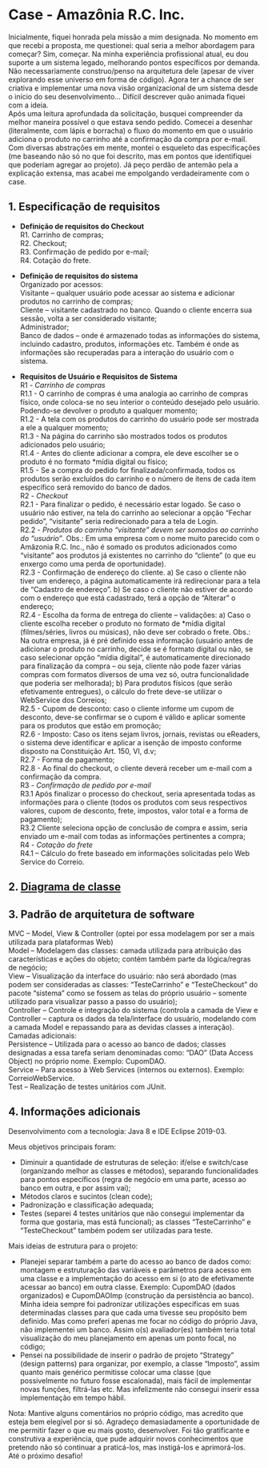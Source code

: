 <h1 id="case---amazônia-r.c.-inc.">Case - Amazônia R.C. Inc.</h1>
<p>Inicialmente, fiquei honrada pela missão a mim designada. No momento em que recebi a proposta, me questionei: qual seria a melhor abordagem para começar? Sim, começar. Na minha experiência profissional atual, eu dou suporte a um sistema legado, melhorando pontos específicos por demanda. Não necessariamente construo/penso na arquitetura dele (apesar de viver explorando esse universo em forma de código). Agora ter a chance de ser criativa e implementar uma nova visão organizacional de um sistema desde o início do seu desenvolvimento… Difícil descrever quão animada fiquei com a ideia.<br>
Após uma leitura aprofundada da solicitação, busquei compreender da melhor maneira possível o que estava sendo pedido. Comecei a desenhar (literalmente, com lápis e borracha) o fluxo do momento em que o usuário adiciona o produto no carrinho até a confirmação da compra por e-mail. Com diversas abstrações em mente, montei o esqueleto das especificações (me baseando não só no que foi descrito, mas em pontos que identifiquei que poderiam agregar ao projeto). Já peço perdão de antemão pela a explicação extensa, mas acabei me empolgando verdadeiramente com o case.</p>
<h2 id="especificação-de-requisitos"><strong>1. Especificação de requisitos</strong></h2>
<ul>
<li>
<p><strong>Definição de requisitos do Checkout</strong><br>
R1. Carrinho de compras;<br>
R2. Checkout;<br>
R3. Confirmação de pedido por e-mail;<br>
R4. Cotação do frete.</p>
</li>
<li>
<p><strong>Definição de requisitos do sistema</strong><br>
Organizado por acessos:<br>
Visitante – qualquer usuário pode acessar ao sistema e adicionar produtos no carrinho de compras;<br>
Cliente – visitante cadastrado no banco. Quando o cliente encerra sua sessão, volta a ser considerado visitante;<br>
Administrador;<br>
Banco de dados – onde é armazenado todas as informações do sistema, incluindo cadastro, produtos, informações etc. Também é onde as informações são recuperadas para a interação do usuário com o sistema.</p>
</li>
<li>
<p><strong>Requisitos de Usuário e Requisitos de Sistema</strong><br>
R1 - <em>Carrinho de compras</em><br>
R1.1 - O carrinho de compras é uma analogia ao carrinho de compras físico, onde coloca-se no seu interior o conteúdo desejado pelo usuário. Podendo-se devolver o produto a qualquer momento;<br>
R1.2 - A tela com os produtos do carrinho do usuário pode ser mostrada a ele a qualquer momento;<br>
R1.3 - Na página do carrinho são mostrados todos os produtos adicionados pelo usuário;<br>
R1.4 - Antes do cliente adicionar a compra, ele deve escolher se o produto é no formato *mídia digital ou físico;<br>
R1.5 - Se a compra do pedido for finalizada/confirmada, todos os produtos serão excluídos do carrinho e o número de itens de cada item específico será removido do banco de dados.<br>
R2 - <em>Checkout</em><br>
R2.1 - Para finalizar o pedido, é necessário estar logado. Se caso o usuário não estiver, na tela do carrinho ao selecionar a opção “Fechar pedido”, “visitante” seria redirecionado para a tela de Login.<br>
R2.2 - <em>Produtos do carrinho “visitante” devem ser somados ao carrinho do “usuário”</em>. Obs.: Em uma empresa com o nome muito parecido com o Amâzonia R.C. Inc., não é somado os produtos adicionados como “visitante” aos produtos já existentes no carrinho do “cliente” (o que eu enxergo como uma perda de oportunidade).<br>
R2.3 - Confirmação de endereço do cliente. a) Se caso o cliente não tiver um endereço, a página automaticamente irá redirecionar para a tela de “Cadastro de endereço”. b) Se caso o cliente não estiver de acordo com o endereço que está cadastrado, terá a opção de “Alterar” o endereço;<br>
R2.4 - Escolha da forma de entrega do cliente – validações: a) Caso o cliente escolha receber o produto no formato de *mídia digital (filmes/séries, livros ou músicas), não deve ser cobrado o frete. Obs.: Na outra empresa, já é pré definido essa informação (usuário antes de adicionar o produto no carrinho, decide se é formato digital ou não, se caso selecionar opção “mídia digital”, é automaticamente direcionado para finalização da compra – ou seja, cliente não pode fazer várias compras com formatos diversos de uma vez só, outra funcionalidade que poderia ser melhorada); b) Para produtos físicos (que serão efetivamente entregues), o cálculo do frete deve-se utilizar o WebService dos Correios;<br>
R2.5 - Cupom de desconto: caso o cliente informe um cupom de desconto, deve-se confirmar se o cupom é válido e aplicar somente para os produtos que estão em promoção;<br>
R2.6 - Imposto: Caso os itens sejam livros, jornais, revistas ou eReaders, o sistema deve identificar e aplicar a isenção de imposto conforme disposto na Constituição Art. 150, VI, d.v;<br>
R2.7 - Forma de pagamento;<br>
R2.8 - Ao final do checkout, o cliente deverá receber um e-mail com a confirmação da compra.<br>
R3 - <em>Confirmação de pedido por e-mail</em><br>
R3.1 Após finalizar o processo do checkout, seria apresentada todas as informações para o cliente (todos os produtos com seus respectivos valores, cupom de desconto, frete, impostos, valor total e a forma de pagamento);<br>
R3.2 Cliente seleciona opção de conclusão de compra e assim, seria enviado um e-mail com todas as informações pertinentes a compra;<br>
R4 - <em>Cotação do frete</em><br>
R4.1 – Cálculo do frete baseado em informações solicitadas pelo Web Service do Correio.</p>
</li>
</ul>
<h2 id="diagrama-de-classe"><strong>2. <a href="https://drive.google.com/file/d/1AOV4GbrBiqF46VaSV1Lzte3I6dbk1xlR/view?usp=sharing">Diagrama de classe</a></strong></h2>
<h2 id="padrão-de-arquitetura-de-software"><strong>3. Padrão de arquitetura de software</strong></h2>
<p>MVC – Model, View &amp; Controller (optei por essa modelagem por ser a mais utilizada para plataformas Web)<br>
Model – Modelagem das classes: camada utilizada para atribuição das características e ações do objeto; contém também parte da lógica/regras de negócio;<br>
View – Visualização da interface do usuário: não será abordado (mas podem ser consideradas as classes: “TesteCarrinho” e “TesteCheckout” do pacote “sistema” como se fossem as telas do próprio usuário – somente utilizado para visualizar passo a passo do usuário);<br>
Controller – Controle e integração do sistema (controla a camada de View e Controller – captura os dados da tela/interface do usuário, modelando com a camada Model e repassando para as devidas classes a interação).<br>
Camadas adicionais:<br>
Persistence – Utilizada para o acesso ao banco de dados; classes designadas a essa tarefa seriam denominadas como: “DAO” (Data Access Object) no próprio nome. Exemplo: CupomDAO.<br>
Service – Para acesso à Web Services (internos ou externos). Exemplo: CorreioWebService.<br>
Test – Realização de testes unitários com JUnit.</p>
<h2 id="informações-adicionais"><strong>4. Informações adicionais</strong></h2>
<p>Desenvolvimento com a tecnologia: Java 8 e IDE Eclipse 2019-03.</p>
<p>Meus objetivos principais foram:</p>
<ul>
<li>Diminuir a quantidade de estruturas de seleção: if/else e switch/case (organizando melhor as classes e métodos), separando funcionalidades para pontos específicos (regra de negócio em uma parte, acesso ao banco em outra, e por assim vai);</li>
<li>Métodos claros e sucintos (clean code);</li>
<li>Padronização e classificação adequada;</li>
<li>Testes (separei 4 testes unitários que não consegui implementar da forma que gostaria, mas está funcional); as classes “TesteCarrinho” e “TesteCheckout” também podem ser utilizadas para teste.</li>
</ul>
<p>Mais ideias de estrutura para o projeto:</p>
<ul>
<li>Planejei separar também a parte do acesso ao banco de dados como: montagem e estruturação das variáveis e parâmetros para acesso em uma classe e a implementação do acesso em si (o ato de efetivamente acessar ao banco) em outra classe. Exemplo: CupomDAO (dados organizados) e CupomDAOImp (construção da persistência ao banco). Minha ideia sempre foi padronizar utilizações específicas em suas determinadas classes para que cada uma tivesse seu propósito bem definido. Mas como preferi apenas me focar no código do próprio Java, não implementei um banco. Assim o(s) avaliador(es) também teria total visualização do meu planejamento em apenas um ponto focal, no código;</li>
<li>Pensei na possibilidade de inserir o padrão de projeto “Strategy” (design patterns) para organizar, por exemplo, a classe “Imposto”, assim quanto mais genérico permitisse colocar uma classe (que possivelmente no futuro fosse escalonada), mais fácil de implementar novas funções, filtrá-las etc. Mas infelizmente não consegui inserir essa implementação em tempo hábil.</li>
</ul>
<p>Nota: Mantive alguns comentários no próprio código, mas acredito que esteja bem elegível por si só. Agradeço demasiadamente a oportunidade de me permitir fazer o que eu mais gosto, desenvolver. Foi tão gratificante e construtiva a experiência, que pude adquirir novos conhecimentos que pretendo não só continuar a praticá-los, mas instigá-los e aprimorá-los.<br>
Até o próximo desafio!</p>

